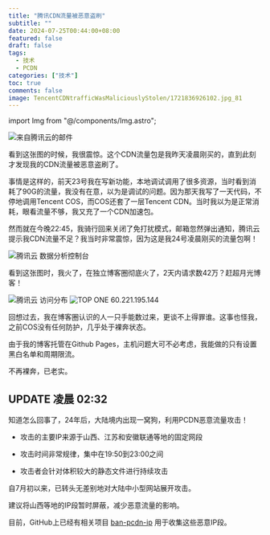 ```yaml
---
title: "腾讯CDN流量被恶意盗刷"
subtitle: ""
date: 2024-07-25T00:44:00+08:00
featured: false
draft: false
tags:
  - 技术
  - PCDN
categories: ["技术"]
toc: true
comments: false
image: TencentCDNtrafficWasMaliciouslyStolen/1721836926102.jpg_81
---
```

import Img from "@/components/Img.astro";

<Img src="1721837126591.jpg" alt="来自腾讯云的邮件" exif={false} />

看到这张图的时候，我很震惊。这个CDN流量包是我昨天凌晨刚买的，直到此刻才发现我的CDN流量被恶意盗刷了。

事情是这样的，前天23号我在写新功能，本地调试调用了很多资源，当时看到消耗了90G的流量，我没有在意，以为是调试的问题。因为那天我写了一天代码，不停地调用Tencent COS，而COS还套了一层Tencent CDN。当时我以为是正常消耗，眼看流量不够，我又充了一个CDN加速包。

然而就在今晚22:45，我骑行回来关闭了免打扰模式，邮箱忽然弹出通知，腾讯云提示我CDN流量不足？我当时非常震惊，因为这是我24号凌晨刚买的流量包啊！

<Img src="1721836262452.jpg" alt="腾讯云 数据分析控制台" exif={false} />

看到这张图时，我火了，在独立博客圈彻底火了，2天内请求数42万？赶超月光博客！

<Img src="1721836283806.jpg" alt="腾讯云 访问分布" exif={false} />

<Img src="1721836308939.jpg" alt="TOP ONE 60.221.195.144" exif={false} />

回想过去，我在博客圈认识的人一只手能数过来，更谈不上得罪谁。这事也怪我，之前COS没有任何防护，几乎处于裸奔状态。

由于我的博客托管在Github Pages，主机问题大可不必考虑，我能做的只有设置黑白名单和周期限流。

不再裸奔，已老实。

## UPDATE 凌晨 02:32

知道怎么回事了，24年后，大陆境内出现一窝狗，利用PCDN恶意流量攻击！

* 攻击的主要IP来源于山西、江苏和安徽联通等地的固定网段

* 攻击时间非常规律，集中在19:50到23:00之间

* 攻击者会针对体积较大的静态文件进行持续攻击

自7月初以来，已转头无差别地对大陆中小型网站展开攻击。

建议将山西等地的IP段暂时屏蔽，减少恶意流量的影响。

目前，GitHub上已经有相关项目 [ban-pcdn-ip][1] 用于收集这些恶意IP段。

[1]: https://github.com/unclemcz/ban-pcdn-ip?tab=readme-ov-file